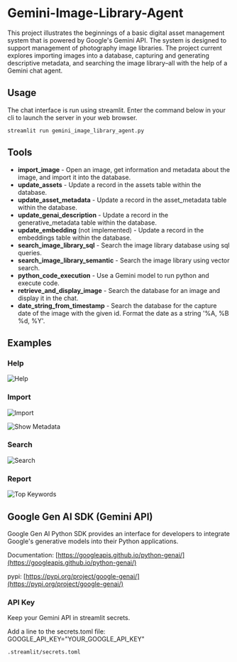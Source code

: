 # Gemini-Image-Library-Agent

This project illustrates the beginnings of a basic digital asset management system that is powered by Google's Gemini API. The system is designed to support management of photography image libraries. The project current explores importing images into a database, capturing and generating descriptive metadata, and searching the image library–all with the help of a Gemini chat agent.

## Usage

The chat interface is run using streamlit. Enter the command below in your cli to launch the server in your web browser.

```commandline
streamlit run gemini_image_library_agent.py
```
## Tools

* **import_image** -  Open an image, get information and metadata about the image, and import it into the database.
* **update_assets** - Update a record in the assets table within the database.
* **update_asset_metadata** - Update a record in the asset_metadata table within the database.
* **update_genai_description** -  Update a record in the generative_metadata table within the database.
* **update_embedding** (not implemented) - Update a record in the embeddings table within the database.
* **search_image_library_sql** - Search the image library database using sql queries.
* **search_image_library_semantic** -  Search the image library using vector search.
* **python_code_execution** - Use a Gemini model to run python and execute code.
* **retrieve_and_display_image** - Search the database for an image and display it in the chat.
* **date_string_from_timestamp** - Search the database for the capture date of the image with the given id.
    Format the date as a string '%A, %B %d, %Y'.

## Examples

### Help

![Help](examples/Screen_Shot_20250213_Help.png)

### Import

![Import](examples/Screen_Shot_20250213_Import.png)

![Show Metadata](examples/Screen_Shot_20250213_Metadata.png)

### Search

![Search](examples/Screen_Shot_20250213_Search_Display.png)

### Report

![Top Keywords](examples/Screen_Shot_20250213_Report.png)

## Google Gen AI SDK (Gemini API)

Google Gen AI Python SDK provides an interface for developers to integrate Google's generative models into their Python applications.

Documentation: [https://googleapis.github.io/python-genai/](https://googleapis.github.io/python-genai/)

pypi: [https://pypi.org/project/google-genai/](https://pypi.org/project/google-genai/)

### API Key

Keep your Gemini API in streamlit secrets.

Add a line to the secrets.toml file: GOOGLE_API_KEY="YOUR_GOOGLE_API_KEY"

```commandline
.streamlit/secrets.toml
```


